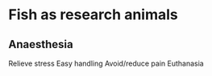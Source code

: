 # Fish as research animals

## Anaesthesia

Relieve stress
Easy handling
Avoid/reduce pain
Euthanasia


